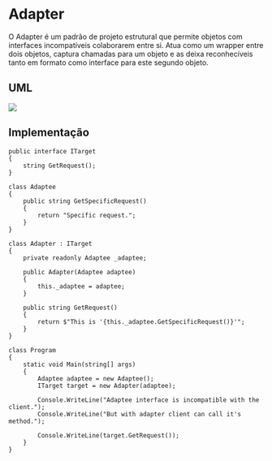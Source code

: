 # Adapter

O Adapter é um padrão de projeto estrutural que permite objetos com interfaces incompatíveis colaborarem entre si. Atua como um wrapper entre dois objetos, captura chamadas para um objeto e as deixa reconhecíveis tanto em formato como interface para este segundo objeto.

## UML

<img src="https://refactoring.guru/images/patterns/diagrams/adapter/structure-object-adapter.png">

## Implementação

```
public interface ITarget
{
    string GetRequest();
}

class Adaptee
{
    public string GetSpecificRequest()
    {
        return "Specific request.";
    }
}

class Adapter : ITarget
{
    private readonly Adaptee _adaptee;

    public Adapter(Adaptee adaptee)
    {
        this._adaptee = adaptee;
    }

    public string GetRequest()
    {
        return $"This is '{this._adaptee.GetSpecificRequest()}'";
    }
}

class Program
{
    static void Main(string[] args)
    {
        Adaptee adaptee = new Adaptee();
        ITarget target = new Adapter(adaptee);

        Console.WriteLine("Adaptee interface is incompatible with the client.");
        Console.WriteLine("But with adapter client can call it's method.");

        Console.WriteLine(target.GetRequest());
    }
}
```
